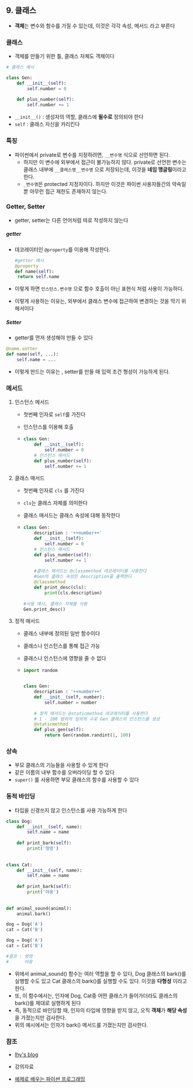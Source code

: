 ## 9. 클래스



- **객체**는 변수와 함수를 가질 수 있는데, 이것은 각각 속성, 메서드 라고 부른다



### 클래스

- 객체를 만들기 위한 틀, 클래스 자체도 객체이다

```python
# 클래스 예시

class Gen:
    def __init__(self):
        self.number = 0
    
    def plus_number(self):
        self.number += 1

```



- `__init__()` : 생성자의 역할, 클래스에 **필수로** 정의되야 한다
- `self` : 클래스 자신을 카리킨다



### 특징

- 파이썬에서 private로 변수를 지정하려면, `__변수명` 식으로 선언하면 된다.
  - 하지만 이 변수에 외부에서 접근이 불가능하지 않다. private로 선언한 변수는 클래스 내부에 `__클래스명__변수명` 으로 저장되는데, 이것을 **네임 맹글링**이라고 한다.
  - `_변수명`은  protected 지정자이다. 하지만 이것은 파이썬 사용자들간의 약속일 뿐 아무런 접근 제한도 존재하지 않는다.



### Getter, Setter

- getter, setter는 다른 언어처럼 따로 작성하지 않는다

##### getter

 - 데코레이터인 `@property`를 이용해 작성한다.

   ``` python
   #getter 예시
   @property
   def name(self):
   	return self.name
   ```

*  이렇게 하면 `인스턴스.변수명` 으로 함수 호출이 아닌 표현식 처럼 사용이 가능하다.

* 이렇게 사용하는 이유는, 외부에서 클래스 변수에 접근하여 변경하는 것을 막기 위해서이다

##### Setter

- getter를 먼저 생성해야 만들 수 있다

```python
@name.setter
def name(self, ...):
	self.name = ...
```



* 이렇게 만드는 이유는 ,  setter를 만들 때 입력 조건 형성이 가능하게 된다.

  

### 메서드

1. 인스턴스 메서드

   - 첫번째 인자로 `self`를 가진다

   - 인스턴스를 이용해 호출

   - ```python
     class Gen:
         def __init__(self):
             self.number = 0
         # 인스턴스 매서드
         def plus_number(self):
             self.number += 1
     
     ```

     

2. 클래스 매서드

   - 첫번째 인자로 `cls` 를 가진다

   - `cls`는 클래스 자체를 의미한다

   - 클래스 매서드는 클래스 속성에 대해 동작한다

   - ```python
     class Gen:
         description : '++number++'
         def __init__(self):
             self.number = 0
         # 인스턴스 매서드
         def plus_number(self):
             self.number += 1
         
         #클래스 매서드는 @classmethod 데코레이터를 사용한다
         #Gen의 클래스 속성인 description을 출력한다
         @classmethod
         def print_desc(cls):
             print(cls.description)
             
     #사용 예시, 클래스 자체를 사용
     Gen.print_desc()
     ```

3. 정적 매서드

   - 클래스 내부에 정의된 일반 함수이다

   - 클래스나 인스턴스를 통해 접근 가능

   - 클래스나 인스턴스에 영향을 줄 수 없다

   - ```python
     import random
     
     
     class Gen:
         description : '++number++'
         def __init__(self, number):
             self.number = number
         
         # 정적 매서드는 @staticmethod 데코레이터를 사용한다
         # 1 - 100 범위의 임의의 수로 Gen 클래스의 인스턴스를 생성
         @staticmethod
         def plus_gen(self):
             return Gen(random.randint(1, 100)
     ```

### 상속

- 부모 클래스의 기능들을 사용할 수 있게 한다
- 같은 이름의 내부 함수를 오버라이딩 할 수 있다
- `super()` 를 사용하면 부모 클래스의 함수를 사용할 수 있다



### 동적 바인딩

- 타입을 신경쓰지 않고 인스턴스를 사용 가능하게 한다

```python
class Dog:
    def __init__(self, name):
        self.name = name
        
	def print_bark(self):
        print('멍멍')
        
        
class Cat:
    def __init__(self, name):
        self.name = name
        
    def print_bark(self):
        print('야옹')
        
      
def animal_sound(animal):
    animal.bark()

dog = Dog('A')
cat = Cat('B')

dog = Dog('A')
cat = Cat('B')

#결과 : 멍멍
#	   야옹
```

- 위에서 animal_sound() 함수는 여러 역할을 할 수 있다, Dog 클래스의 bark()를 실행할 수도 있고 Cat 클래스의 bark()를 실행할 수도 있다. 이것을 **다형성** 이라고 한다.
- 또, 이 함수에서는, 인자에 Dog, Cat중 어떤 클래스가 들어가더라도 클래스의 bark()를 제대로 실행하게 된다
- 즉, 동적으로 바인딩할 때, 인자의 타입에 영향을 받지 않고, 오직 **객체**가 **해당 속성**을 가졌는지만 검사한다.
- 위의 예시에서는 인자가 bark() 메서드를 가졌는지만 검사한다.





### 참조

- [lhy's blog](https://lhy.kr/)

- 강의자료

- [예제로 배우는 파이썬 프로그래밍](http://pythonstudy.xyz/)